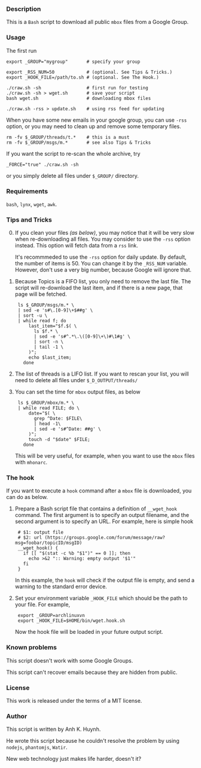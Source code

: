### Description

This is a `Bash` script to download all public `mbox` files from
a Google Group.

### Usage

The first run

    export _GROUP="mygroup"       # specify your group

    export _RSS_NUM=50            # (optional. See Tips & Tricks.)
    export _HOOK_FILE=/path/to.sh # (optional. See The Hook.)

    ./craw.sh -sh                 # first run for testing
    ./craw.sh -sh > wget.sh       # save your script
    bash wget.sh                  # downloading mbox files

    ./craw.sh -rss > update.sh    # using rss feed for updating

When you have some new emails in your google group, you can use `-rss`
option, or you may need to clean up and remove some temporary files.

    rm -fv $_GROUP/threads/t.*    # this is a must
    rm -fv $_GROUP/msgs/m.*       # see also Tips & Tricks

If you want the script to re-scan the whole archive, try

    _FORCE="true" ./craw.sh -sh

or you simply delete all files under `$_GROUP/` directory.

### Requirements

`bash`, `lynx`, `wget`, `awk`.

### Tips and Tricks

0. If you clean your files _(as below)_, you may notice that it will be
   very slow when re-downloading all files. You may consider to use
   the `-rss` option instead. This option will fetch data from a `rss` link.

   It's recommmeded to use the `-rss` option for daily update. By default,
   the number of items is 50. You can change it by the `_RSS_NUM` variable.
   However, don't use a very big number, because Google will ignore that.

1. Because Topics is a FIFO list, you only need to remove the last file.
   The script will re-download the last item, and if there is a new page,
   that page will be fetched.

        ls $_GROUP/msgs/m.* \
        | sed -e 's#\.[0-9]\+$##g' \
        | sort -u \
        | while read f; do
            last_item="$f.$( \
              ls $f.* \
              | sed -e 's#^.*\.\([0-9]\+\)#\1#g' \
              | sort -n \
              | tail -1 \
            )";
            echo $last_item;
          done

2. The list of threads is a LIFO list. If you want to rescan your list,
   you will need to delete all files under `$_D_OUTPUT/threads/`

3. You can set the time for `mbox` output files, as below

        ls $_GROUP/mbox/m.* \
        | while read FILE; do \
            date="$( \
              grep ^Date: $FILE\
              | head -1\
              | sed -e 's#^Date: ##g' \
            )";
            touch -d "$date" $FILE;
          done

    This will be very useful, for example, when you want to use the
    `mbox` files with `mhonarc`.

### The hook

If you want to execute a `hook` command after a `mbox` file is downloaded,
you can do as below.

1. Prepare a Bash script file that contains a definition of `__wget_hook`
   command. The first argument is to specify an output filename, and the
   second argument is to specify an URL. For example, here is simple hook

        # $1: output file
        # $2: url (https://groups.google.com/forum/message/raw?msg=foobar/topicID/msgID)
        __wget_hook() {
          if [[ "$(stat -c %b "$1")" == 0 ]]; then
            echo >&2 ":: Warning: empty output '$1'"
          fi
        }

    In this example, the `hook` will check if the output file is empty,
    and send a warning to the standard error device.

2. Set your environment variable `_HOOK_FILE` which should be the path
   to your file. For example,

        export _GROUP=archlinuxvn
        export _HOOK_FILE=$HOME/bin/wget.hook.sh

   Now the hook file will be loaded in your future output script.

### Known problems

This script doesn't work with some Google Groups.

This script can't recover emails because they are hidden from public.

### License

This work is released under the terms of a MIT license.

### Author

This script is written by Anh K. Huynh.

He wrote this script because he couldn't resolve the problem by using
`nodejs`, `phantomjs`, `Watir`.

New web technology just makes life harder, doesn't it?
